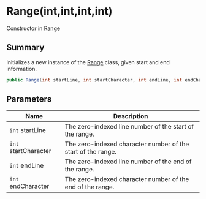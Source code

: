 # Range(int,int,int,int)

Constructor in [Range](./)

## Summary

Initializes a new instance of the [Range](./) class, given start and end information.

```csharp
public Range(int startLine, int startCharacter, int endLine, int endCharacter)
```

## Parameters

| Name                 | Description                                                  |
| -------------------- | ------------------------------------------------------------ |
| `int` startLine      | The zero-indexed line number of the start of the range.      |
| `int` startCharacter | The zero-indexed character number of the start of the range. |
| `int` endLine        | The zero-indexed line number of the end of the range.        |
| `int` endCharacter   | The zero-indexed character number of the end of the range.   |
